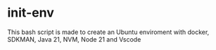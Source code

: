 # init-env
This bash script is made to create an Ubuntu enviroment with docker, SDKMAN, Java 21, NVM, Node 21 and Vscode
